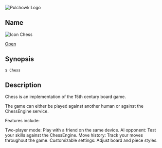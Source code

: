 
![Pulchowk Logo](/res/icons/pulchowk.jpg)
## Name

![Icon](/res/icons/16x16/app-chess.png) Chess

[Open](file:///bin/Chess)


## Synopsis

```**sh
$ Chess
```

## Description

Chess is an implementation of the 15th century board game.

The game can either be played against another human or against the ChessEngine service.

Features include:

Two-player mode: Play with a friend on the same device.
AI opponent: Test your skills against the ChessEngine.
Move history: Track your moves throughout the game.
Customizable settings: Adjust board and piece styles.